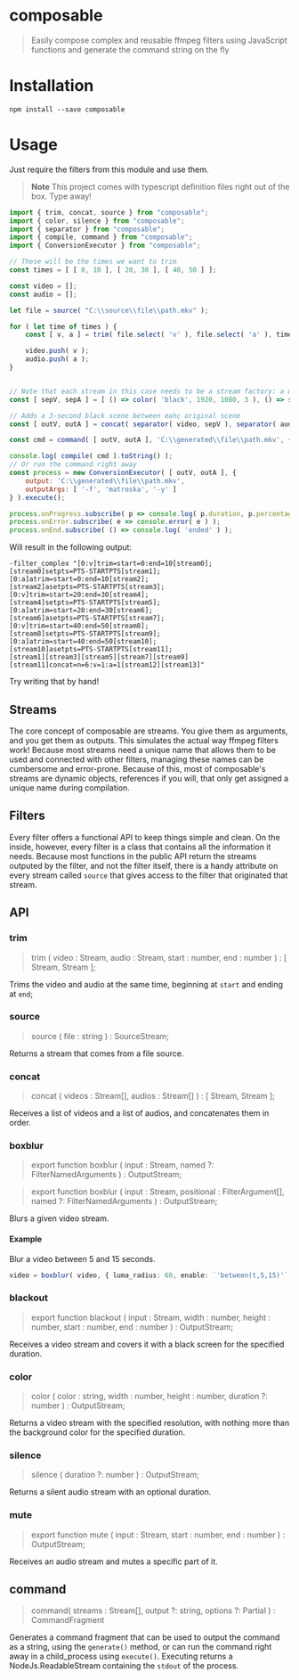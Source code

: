 # composable

> Easily compose complex and reusable ffmpeg filters using JavaScript functions and generate the command string on the fly

# Installation
```shell
npm install --save composable
```

# Usage
Just require the filters from this module and use them.
> **Note** This project comes with typescript definition files right out of the box. Type away!
```javascript
import { trim, concat, source } from "composable";
import { color, silence } from "composable";
import { separator } from "composable";
import { compile, command } from "composable";
import { ConversionExecutor } from "composable";

// These will be the times we want to trim
const times = [ [ 0, 10 ], [ 20, 30 ], [ 40, 50 ] ];

const video = [];
const audio = [];

let file = source( "C:\\source\\file\\path.mkv" );

for ( let time of times ) {
    const [ v, a ] = trim( file.select( 'v' ), file.select( 'a' ), time[ 0 ], time[ 1 ] );

    video.push( v );
    audio.push( a );
}


// Note that each stream in this case needs to be a stream factory: a method that returns a stream
const [ sepV, sepA ] = [ () => color( 'black', 1920, 1080, 3 ), () => silence( 3 ) ];

// Adds a 3-second black scene between eahc original scene
const [ outV, outA ] = concat( separator( video, sepV ), separator( audio, sepA ) );

const cmd = command( [ outV, outA ], 'C:\\generated\\file\\path.mkv', { outputArgs: [ '-f', 'matroska', '-y' ] } );

console.log( compile( cmd ).toString() );
// Or run the command right away
const process = new ConversionExecutor( [ outV, outA ], {
    output: 'C:\\generated\\file\\path.mkv',
    outputArgs: [ '-f', 'matroska', '-y' ]
} ).execute();

process.onProgress.subscribe( p => console.log( p.duration, p.percentage, p.frame, p.speed, p.time ) );
process.onError.subscribe( e => console.error( e ) );
process.onEnd.subscribe( () => console.log( 'ended' ) );
```

Will result in the following output:
```
-filter_complex "[0:v]trim=start=0:end=10[stream0];
[stream0]setpts=PTS-STARTPTS[stream1];
[0:a]atrim=start=0:end=10[stream2];
[stream2]asetpts=PTS-STARTPTS[stream3];
[0:v]trim=start=20:end=30[stream4];
[stream4]setpts=PTS-STARTPTS[stream5];
[0:a]atrim=start=20:end=30[stream6];
[stream6]asetpts=PTS-STARTPTS[stream7];
[0:v]trim=start=40:end=50[stream8];
[stream8]setpts=PTS-STARTPTS[stream9];
[0:a]atrim=start=40:end=50[stream10];
[stream10]asetpts=PTS-STARTPTS[stream11];
[stream1][stream3][stream5][stream7][stream9][stream11]concat=n=6:v=1:a=1[stream12][stream13]"
```

Try writing that by hand!

## Streams
The core concept of composable are streams. You give them as arguments, and you get them as outputs. This simulates the actual way ffmpeg filters work! Because most streams need a unique name that allows them to be used and connected with other filters, managing these names can be cumbersome and error-prone. Because of this, most of composable's streams are dynamic objects, references if you will, that only get assigned a unique name during compilation.

## Filters
Every filter offers a functional API to keep things simple and clean. On the inside, however, every filter is a class that contains all the information it needs. Because most functions in the public API return the streams outputed by the filter, and not the filter itself, there is a handy attribute on every stream called `source` that gives access to the filter that originated that stream.

## API
### trim
> trim ( video : Stream, audio : Stream, start : number, end : number ) : [ Stream, Stream ];

Trims the video and audio at the same time, beginning at `start` and ending at `end`;

### source
> source ( file : string ) : SourceStream;

Returns a stream that comes from a file source.

### concat
> concat ( videos : Stream[], audios : Stream[] ) : [ Stream, Stream ];

Receives a list of videos and a list of audios, and concatenates them in order.

### boxblur
> export function boxblur ( input : Stream, named ?: FilterNamedArguments ) : OutputStream;

> export function boxblur ( input : Stream, positional : FilterArgument[], named ?: FilterNamedArguments ) : OutputStream;

Blurs a given video stream.

#### Example
Blur a video between 5 and 15 seconds.
```typescript
video = boxblur( video, { luma_radius: 60, enable: `'between(t,5,15)'` } );
```

### blackout
> export function blackout ( input : Stream, width : number, height : number, start : number, end : number ) : OutputStream;

Receives a video stream and covers it with a black screen for the specified duration.

### color
> color ( color : string, width : number, height : number, duration ?: number ) : OutputStream;

Returns a video stream with the specified resolution, with nothing more than the background color for the specified duration.

### silence
> silence ( duration ?: number ) : OutputStream;

Returns a silent audio stream with an optional duration.

### mute
> export function mute ( input : Stream, start : number, end : number ) : OutputStream;

Receives an audio stream and mutes a specific part of it.

## command
> command( streams : Stream[], output ?: string, options ?: Partial<CommandOptions> ) : CommandFragment

Generates a command fragment that can be used to output the command as a string, using the `generate()` method, or can
run the command right away in a child_process using `execute()`. Executing returns a NodeJs.ReadableStream containing the `stdout` of the process.
